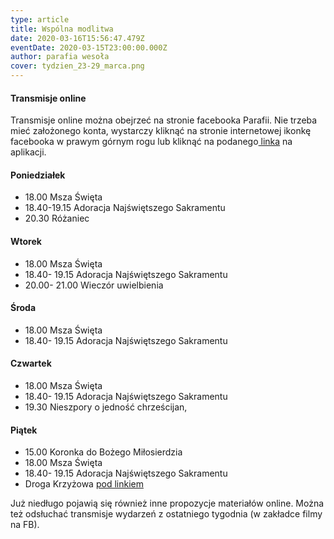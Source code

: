 ```yaml
---
type: article
title: Wspólna modlitwa
date: 2020-03-16T15:56:47.479Z
eventDate: 2020-03-15T23:00:00.000Z
author: parafia wesoła
cover: tydzien_23-29_marca.png
---
```

#### Transmisje online

Transmisje online można obejrzeć na stronie facebooka Parafii. Nie trzeba mieć założonego konta, wystarczy kliknąć na stronie internetowej ikonkę facebooka w prawym górnym rogu lub kliknąć na podanego[ linka](https://www.facebook.com/Parafia-Opatrzno%C5%9Bci-Bo%C5%BCej-Weso%C5%82a-444169575744240/?eid=ARDrEanAdCfm3pkpFkVacAXdvcVyub5HiDgv0deGiKQa0y1B_lZ-DF3DsHNunQVqFlsVcmas0xOqebXj) na aplikacji.

#### Poniedziałek

* 18.00 Msza Święta
* 18.40-19.15 Adoracja Najświętszego Sakramentu
* 20.30 Różaniec

#### Wtorek

* 18.00 Msza Święta
* 18.40- 19.15 Adoracja Najświętszego Sakramentu
* 20.00- 21.00 Wieczór uwielbienia

#### Środa

* 18.00 Msza Święta
* 18.40- 19.15 Adoracja Najświętszego Sakramentu

#### Czwartek

* 18.00 Msza Święta
* 18.40- 19.15 Adoracja Najświętszego Sakramentu
* 19.30 Nieszpory o jedność chrześcijan,

#### Piątek

* 15.00 Koronka do Bożego Miłosierdzia
* 18.00 Msza Święta
* 18.40- 19.15 Adoracja Najświętszego Sakramentu
* Droga Krzyżowa [pod linkiem](https://www.youtube.com/watch?v=vHQp6eYon0o)

Już niedługo pojawią się również inne propozycje materiałów online. Można też odsłuchać transmisje wydarzeń z ostatniego tygodnia (w zakładce filmy na FB).
